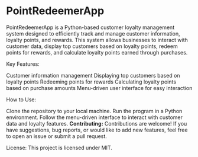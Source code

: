 # PointRedeemerApp
PointRedeemerApp is a Python-based customer loyalty management system designed to efficiently track and manage customer information, loyalty points, and rewards. This system allows businesses to interact with customer data, display top customers based on loyalty points, redeem points for rewards, and calculate loyalty points earned through purchases.

Key Features:

Customer information management
Displaying top customers based on loyalty points
Redeeming points for rewards
Calculating loyalty points based on purchase amounts
Menu-driven user interface for easy interaction

How to Use:

Clone the repository to your local machine.
Run the program in a Python environment.
Follow the menu-driven interface to interact with customer data and loyalty features.
**Contributing:**
Contributions are welcome! If you have suggestions, bug reports, or would like to add new features, feel free to open an issue or submit a pull request.

License:
This project is licensed under MIT.
